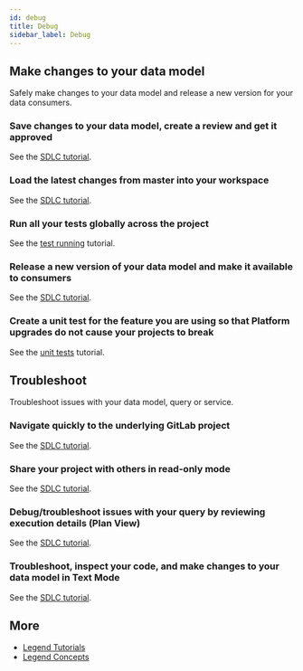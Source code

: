 ```yaml
---
id: debug
title: Debug
sidebar_label: Debug
---
```


## Make changes to your data model

Safely make changes to your data model and release a new version for your data consumers.

### Save changes to your data model, create a review and get it approved

See the [SDLC tutorial](../tutorials/studio-sdlc/#review-and-commit-changes).

### Load the latest changes from master into your workspace

See the [SDLC tutorial](../tutorials/studio-sdlc/#update-workspace-with-latest-changes).

### Run all your tests globally across the project

See the [test running](../tutorials/studio-run-tests) tutorial.

### Release a new version of your data model and make it available to consumers

See the [SDLC tutorial](../tutorials/studio-sdlc/#release-a-new-version-of-your-data-model-and-make-it-available-to-consumers).

### Create a unit test for the feature you are using so that Platform upgrades do not cause your projects to break

See the [unit tests](../tutorials/studio-unit-tests.md) tutorial.

## Troubleshoot

Troubleshoot issues with your data model, query or service.

### Navigate quickly to the underlying GitLab project

See the [SDLC tutorial](../tutorials/studio-sdlc/#troubleshoot-issues-with-your-data-model-query-or-service).

### Share your project with others in read-only mode

See the [SDLC tutorial](../tutorials/studio-sdlc/#troubleshoot-issues-with-your-data-model-query-or-service).

### Debug/troubleshoot issues with your query by reviewing execution details (Plan View)

See the [SDLC tutorial](../tutorials/studio-sdlc/#troubleshoot-issues-with-your-data-model-query-or-service).

### Troubleshoot, inspect your code, and make changes to your data model in Text Mode

See the [SDLC tutorial](../tutorials/studio-sdlc/#troubleshoot-issues-with-your-data-model-query-or-service).

## More
- [Legend Tutorials](../tutorials/studio-create-model.md) 
- [Legend Concepts](../concepts/legend-studio-concepts.md)


